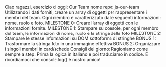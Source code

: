 Ciao ragazzi,
esercizio di oggi: Our Team
nome repo: js-our-team
Utilizzando i dati forniti, creare un array di oggetti per rappresentare i membri del team. Ogni membro è caratterizzato dalle seguenti informazioni: nome, ruolo e foto.
MILESTONE 0: Creare l’array di oggetti con le informazioni fornite.
MILESTONE 1: Stampare su console, per ogni membro del team, le informazioni di nome, ruolo e la stringa della foto
MILESTONE 2: Stampare le stesse informazioni su DOM sottoforma di stringhe
BONUS 1: Trasformare la stringa foto in una immagine effettiva
BONUS 2: Organizzare i singoli membri in card/schede Consigli del giorno: Ragioniamo come sempre a step. Prima la logica in italiano e poi traduciamo in codice. E ricordiamoci che console.log() è nostro amico!
